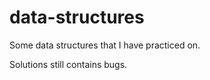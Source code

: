 data-structures
===============

Some data structures that I have practiced on. 

Solutions still contains bugs.